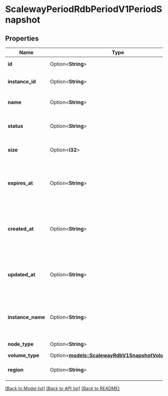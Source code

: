 # ScalewayPeriodRdbPeriodV1PeriodSnapshot

## Properties

Name | Type | Description | Notes
------------ | ------------- | ------------- | -------------
**id** | Option<**String**> | UUID of the snapshot. | [optional]
**instance_id** | Option<**String**> | UUID of the Database Instance. | [optional]
**name** | Option<**String**> | Name of the snapshot. | [optional]
**status** | Option<**String**> | Status of the snapshot. | [optional][default to Unknown]
**size** | Option<**i32**> | Size of the snapshot. (in bytes) | [optional]
**expires_at** | Option<**String**> | Expiration date (must follow the ISO 8601 format). (RFC 3339 format) | [optional]
**created_at** | Option<**String**> | Creation date (must follow the ISO 8601 format). (RFC 3339 format) | [optional]
**updated_at** | Option<**String**> | Updated date (must follow the ISO 8601 format). (RFC 3339 format) | [optional]
**instance_name** | Option<**String**> | Name of the Database Instance of the snapshot. | [optional]
**node_type** | Option<**String**> | Source node type. | [optional]
**volume_type** | Option<[**models::ScalewayRdbV1SnapshotVolumeType**](scaleway_rdb_v1_Snapshot_volume_type.md)> |  | [optional]
**region** | Option<**String**> | Region of this snapshot. | [optional]

[[Back to Model list]](../README.md#documentation-for-models) [[Back to API list]](../README.md#documentation-for-api-endpoints) [[Back to README]](../README.md)


